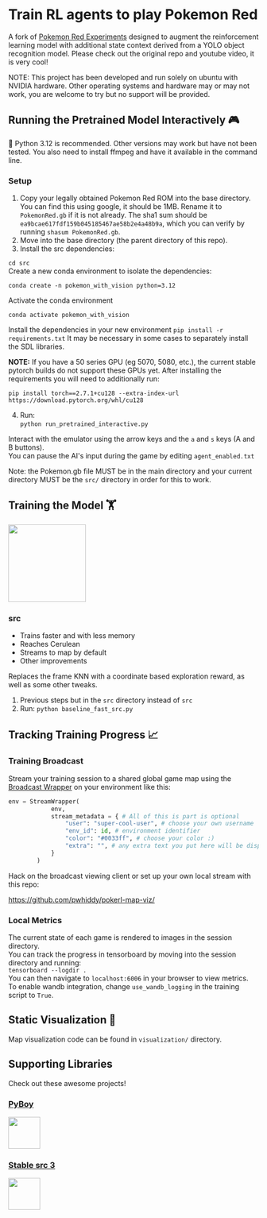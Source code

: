 # Train RL agents to play Pokemon Red

A fork of [Pokemon Red Experiments](https://github.com/PWhiddy/PokemonRedExperiments) designed to augment the reinforcement learning model with additional state context derived from a YOLO object recognition model. Please check out the original repo and youtube video, it is very cool!

NOTE: This project has been developed and run solely on ubuntu with NVIDIA hardware. Other operating systems and hardware may or may not work, you are welcome to try but no support will be provided.

## Running the Pretrained Model Interactively 🎮  
🐍 Python 3.12 is recommended. Other versions may work but have not been tested.
You also need to install ffmpeg and have it available in the command line.

### Setup

1. Copy your legally obtained Pokemon Red ROM into the base directory. You can find this using google, it should be 1MB. Rename it to `PokemonRed.gb` if it is not already. The sha1 sum should be `ea9bcae617fdf159b045185467ae58b2e4a48b9a`, which you can verify by running `shasum PokemonRed.gb`. 
2. Move into the base directory (the parent directory of this repo).
3. Install the src dependencies:

```cd src```  
Create a new conda environment to isolate the dependencies:
```
conda create -n pokemon_with_vision python=3.12
```

Activate the conda environment
```
conda activate pokemon_with_vision
```
Install the dependencies in your new environment
```pip install -r requirements.txt```
It may be necessary in some cases to separately install the SDL libraries.

__NOTE:__ If you have a 50 series GPU (eg 5070, 5080, etc.), the current stable pytorch builds do not support these GPUs yet. After installing the requirements you will need to additionally run:

```
pip install torch==2.7.1+cu128 --extra-index-url https://download.pytorch.org/whl/cu128
```

4. Run:  
```python run_pretrained_interactive.py```
  
Interact with the emulator using the arrow keys and the `a` and `s` keys (A and B buttons).  
You can pause the AI's input during the game by editing `agent_enabled.txt`

Note: the Pokemon.gb file MUST be in the main directory and your current directory MUST be the `src/` directory in order for this to work.

## Training the Model 🏋️ 

<img src="/assets/grid.png?raw=true" height="156">


### src

- Trains faster and with less memory
- Reaches Cerulean
- Streams to map by default
- Other improvements

Replaces the frame KNN with a coordinate based exploration reward, as well as some other tweaks.
1. Previous steps but in the `src` directory instead of `src`
2. Run:
```python baseline_fast_src.py```

## Tracking Training Progress 📈

### Training Broadcast
Stream your training session to a shared global game map using the [Broadcast Wrapper](/src/stream_agent_wrapper.py) on your environment like this:
```python
env = StreamWrapper(
            env, 
            stream_metadata = { # All of this is part is optional
                "user": "super-cool-user", # choose your own username
                "env_id": id, # environment identifier
                "color": "#0033ff", # choose your color :)
                "extra": "", # any extra text you put here will be displayed
            }
        )
```

Hack on the broadcast viewing client or set up your own local stream with this repo:  
  
https://github.com/pwhiddy/pokerl-map-viz/

### Local Metrics
The current state of each game is rendered to images in the session directory.   
You can track the progress in tensorboard by moving into the session directory and running:  
```tensorboard --logdir .```  
You can then navigate to `localhost:6006` in your browser to view metrics.  
To enable wandb integration, change `use_wandb_logging` in the training script to `True`.

## Static Visualization 🐜
Map visualization code can be found in `visualization/` directory.

## Supporting Libraries
Check out these awesome projects!
### [PyBoy](https://github.com/Baekalfen/PyBoy)
<a href="https://github.com/Baekalfen/PyBoy">
  <img src="/assets/pyboy.svg" height="64">
</a>

### [Stable src 3](https://github.com/DLR-RM/stable-src3)
<a href="https://github.com/DLR-RM/stable-src3">
  <img src="/assets/sblogo.png" height="64">
</a>
